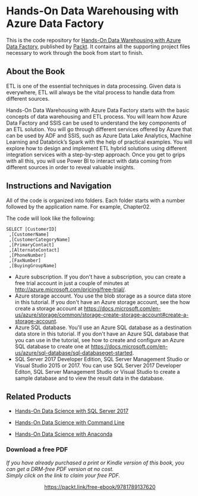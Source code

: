 # Hands-On Data Warehousing with Azure Data Factory
This is the code repository for [Hands-On Data Warehousing with Azure Data Factory](https://www.packtpub.com/big-data-and-business-intelligence/hands-data-warehousing-azure-data-factory?utm_source=github&utm_medium=repository&utm_campaign=9781789137620), published by [Packt](https://www.packtpub.com/?utm_source=github). It contains all the supporting project files necessary to work through the book from start to finish.
## About the Book
ETL is one of the essential techniques in data processing. Given data is everywhere, ETL will always be the vital process to handle data from different sources.

Hands-On Data Warehousing with Azure Data Factory starts with the basic concepts of data warehousing and ETL process. You will learn how Azure Data Factory and SSIS can be used to understand the key components of an ETL solution. You will go through different services offered by Azure that can be used by ADF and SSIS, such as Azure Data Lake Analytics, Machine Learning and Databrick’s Spark with the help of practical examples. You will explore how to design and implement ETL hybrid solutions using different integration services with a step-by-step approach. Once you get to grips with all this, you will use Power BI to interact with data coming from different sources in order to reveal valuable insights.


## Instructions and Navigation
All of the code is organized into folders. Each folder starts with a number followed by the application name. For example, Chapter02.



The code will look like the following:
```
SELECT [CustomerID]
 ,[CustomerName]
 ,[CustomerCategoryName]
 ,[PrimaryContact]
 ,[AlternateContact]
 ,[PhoneNumber]
 ,[FaxNumber]
 ,[BuyingGroupName]
```

* Azure subscription. If you don't have a subscription, you can create a free trial
account in just a couple of minutes at http://azure.microsoft.com/pricing/free-trial/.
* Azure storage account. You use the blob storage as a source data store in this
tutorial. If you don't have an Azure storage account, see the how create a storage
account at https://docs.microsoft.com/en-us/azure/storage/common/storage-create-storage-account#create-a-storage-account.
* Azure SQL database. You'll use an Azure SQL database as a destination data
store in this tutorial. If you don't have an Azure SQL database that you can use in
the tutorial, see how to create and configure an Azure SQL database to create one
at https://docs.microsoft.com/en-us/azure/sql-database/sql-databaseget-started.
* SQL Server 2017 Developer Edition, SQL Server Management Studio or Visual
Studio 2015 or 2017. You can use SQL Server 2017 Developer Editon, SQL Server
Management Studio or Visual Studio to create a sample database and to view the
result data in the database.

## Related Products
* [Hands-On Data Science with SQL Server 2017](https://www.packtpub.com/big-data-and-business-intelligence/hands-data-science-sql-server-2017?utm_source=github&utm_medium=repository&utm_campaign=9781788996341)

* [Hands-On Data Science with Command Line](https://www.packtpub.com/big-data-and-business-intelligence/hands-data-science-command-line?utm_source=github&utm_medium=repository&utm_campaign=9781789132984)

* [Hands-On Data Science with Anaconda](https://www.packtpub.com/big-data-and-business-intelligence/hands-data-science-anaconda?utm_source=github&utm_medium=repository&utm_campaign=9781788831192)

### Download a free PDF

 <i>If you have already purchased a print or Kindle version of this book, you can get a DRM-free PDF version at no cost.<br>Simply click on the link to claim your free PDF.</i>
<p align="center"> <a href="https://packt.link/free-ebook/9781789137620">https://packt.link/free-ebook/9781789137620 </a> </p>